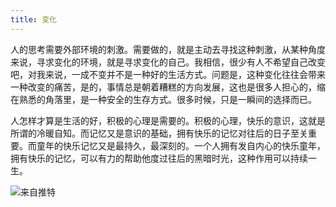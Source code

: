 ```yaml
---
title: 变化
---
```


人的思考需要外部环境的刺激。需要做的，就是主动去寻找这种刺激，从某种角度来说，寻求变化的环境，就是寻求变化的自己。我相信，很少有人不希望自己改变吧，对我来说，一成不变并不是一种好的生活方式。问题是，这种变化往往会带来一种改变的痛苦，是的，事情总是朝着糟糕的方向发展，这也是很多人担心的，缩在熟悉的角落里，是一种安全的生存方式。很多时候，只是一瞬间的选择而已。

人怎样才算是生活的好，积极的心理是需要的。积极的心理，快乐的意识，这就是所谓的冷暖自知。而记忆又是意识的基础，拥有快乐的记忆对往后的日子至关重要。而童年的快乐记忆又是最持久，最深刻的。一个人拥有发自内心的快乐童年，拥有快乐的记忆，可以有力的帮助他度过往后的黑暗时光，这种作用可以持续一生。

![来自推特](https://pbs.twimg.com/media/DgCx5dAVMAEUDSj.jpg)